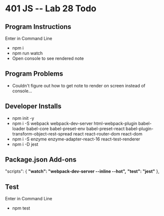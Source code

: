 401 JS --  Lab 28 Todo
===

## Program Instructions
Enter in Command Line
* npm i
* npm run watch
* Open console to see rendered note 


## Program Problems
* Couldn't figure out how to get note to render on screen instead of console...


## Developer Installs
* npm init -y
* npm i -S webpack webpack-dev-server html-webpack-plugin babel-loader babel-core babel-preset-env babel-preset-react babel-plugin-transform-object-rest-spread react react-router-dom react-dom 
* npm i -S enzyme enzyme-adapter-react-16 react-test-renderer
* npm i -D jest


## Package.json Add-ons
"scripts": {
  **"watch": "webpack-dev-server --inline --hot",**
  **"test": "jest"**
},


## Test
Enter in Command Line
* npm test